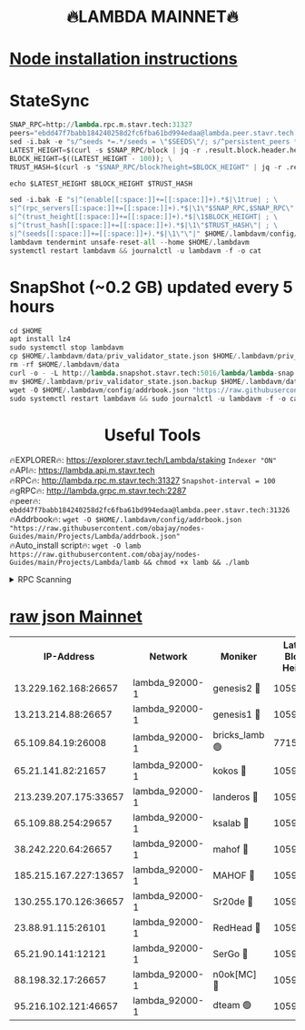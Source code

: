 <h1 align="center"> 🔥LAMBDA MAINNET🔥</h1>


[Node installation instructions](https://github.com/obajay/nodes-Guides/tree/main/Projects/Lambda)
=


# StateSync
```python
SNAP_RPC=http://lambda.rpc.m.stavr.tech:31327
peers="ebdd47f7babb184240258d2fc6fba61bd994edaa@lambda.peer.stavr.tech:31326" 
sed -i.bak -e "s/^seeds *=.*/seeds = \"$SEEDS\"/; s/^persistent_peers *=.*/persistent_peers = \"$PEERS\"/" $HOME/.lambdavm/config/config.toml
LATEST_HEIGHT=$(curl -s $SNAP_RPC/block | jq -r .result.block.header.height); \
BLOCK_HEIGHT=$((LATEST_HEIGHT - 100)); \
TRUST_HASH=$(curl -s "$SNAP_RPC/block?height=$BLOCK_HEIGHT" | jq -r .result.block_id.hash)

echo $LATEST_HEIGHT $BLOCK_HEIGHT $TRUST_HASH

sed -i.bak -E "s|^(enable[[:space:]]+=[[:space:]]+).*$|\1true| ; \
s|^(rpc_servers[[:space:]]+=[[:space:]]+).*$|\1\"$SNAP_RPC,$SNAP_RPC\"| ; \
s|^(trust_height[[:space:]]+=[[:space:]]+).*$|\1$BLOCK_HEIGHT| ; \
s|^(trust_hash[[:space:]]+=[[:space:]]+).*$|\1\"$TRUST_HASH\"| ; \
s|^(seeds[[:space:]]+=[[:space:]]+).*$|\1\"\"|" $HOME/.lambdavm/config/config.toml
lambdavm tendermint unsafe-reset-all --home $HOME/.lambdavm
systemctl restart lambdavm && journalctl -u lambdavm -f -o cat

```
# SnapShot (~0.2 GB) updated every 5 hours
```python
cd $HOME
apt install lz4
sudo systemctl stop lambdavm
cp $HOME/.lambdavm/data/priv_validator_state.json $HOME/.lambdavm/priv_validator_state.json.backup
rm -rf $HOME/.lambdavm/data
curl -o - -L http://lambda.snapshot.stavr.tech:5016/lambda/lambda-snap.tar.lz4 | lz4 -c -d - | tar -x -C $HOME/.lambdavm --strip-components 2
mv $HOME/.lambdavm/priv_validator_state.json.backup $HOME/.lambdavm/data/priv_validator_state.json
wget -O $HOME/.lambdavm/config/addrbook.json "https://raw.githubusercontent.com/obajay/nodes-Guides/main/Projects/Lambda/addrbook.json"
sudo systemctl restart lambdavm && sudo journalctl -u lambdavm -f -o cat
```
 <h1 align="center"> Useful Tools</h1>

🔥EXPLORER🔥:      https://explorer.stavr.tech/Lambda/staking	        `Indexer "ON"` \
🔥API🔥: 			 		 https://lambda.api.m.stavr.tech \
🔥RPC🔥:           http://lambda.rpc.m.stavr.tech:31327	              `Snapshot-interval = 100` \
🔥gRPC🔥:          http://lambda.grpc.m.stavr.tech:2287 \
🔥peer🔥:					 `ebdd47f7babb184240258d2fc6fba61bd994edaa@lambda.peer.stavr.tech:31326` \
🔥Addrbook🔥:    ```wget -O $HOME/.lambdavm/config/addrbook.json "https://raw.githubusercontent.com/obajay/nodes-Guides/main/Projects/Lambda/addrbook.json"``` \
🔥Auto_install script🔥: ```wget -O lamb https://raw.githubusercontent.com/obajay/nodes-Guides/main/Projects/Lambda/lamb && chmod +x lamb && ./lamb```


<details>
<summary>RPC Scanning</summary>

<h2 align="center"> We scan nodes in real time every 4 hours. And we provide the final result of RPC endpoints.
We cannot influence the operation of these nodes in any way. </h2>


```python
If Voting Power is higher than 0 --> then the Node is a validator of the network and may be subject to attack and be a potential threat to the chain.
```
```python
We marked such validators with a red symbol
```

</details>

[raw json Mainnet](https://rpc-check.lambm.stavr.tech/lambm/rpc-lambm-result.json)
=


<table><tr><th>IP-Address</th><th>Network</th><th>Moniker</th><th>Latest Block Height</th><th>Earliest Block Height</th><th>Catching Up</th><th>Tx Index</th><th>Voting Power</th><th>Scan Time</th></tr><tr><td>13.229.162.168:26657</td><td>lambda_92000-1</td><td>genesis2 🔴</td><td>10593453</td><td>1</td><td>False</td><td>on</td><td>16646650</td><td>2023-12-17T10:58:18.559027975UTC</td></tr><tr><td>13.213.214.88:26657</td><td>lambda_92000-1</td><td>genesis1 🔴</td><td>10593455</td><td>1</td><td>False</td><td>on</td><td>107835</td><td>2023-12-17T10:58:23.041196041UTC</td></tr><tr><td>65.109.84.19:26008</td><td>lambda_92000-1</td><td>bricks_lamb 🟢</td><td>7715743</td><td>7581001</td><td>False</td><td>on</td><td>0</td><td>2023-12-17T10:58:34.454017026UTC</td></tr><tr><td>65.21.141.82:21657</td><td>lambda_92000-1</td><td>kokos 🔴</td><td>10593456</td><td>7716001</td><td>False</td><td>off</td><td>546765</td><td>2023-12-17T10:58:25.467481893UTC</td></tr><tr><td>213.239.207.175:33657</td><td>lambda_92000-1</td><td>landeros 🔴</td><td>10593451</td><td>8136001</td><td>False</td><td>off</td><td>936625</td><td>2023-12-17T10:58:12.826902166UTC</td></tr><tr><td>65.109.88.254:29657</td><td>lambda_92000-1</td><td>ksalab 🔴</td><td>10593457</td><td>8715001</td><td>False</td><td>on</td><td>503012</td><td>2023-12-17T10:58:28.547484933UTC</td></tr><tr><td>38.242.220.64:26657</td><td>lambda_92000-1</td><td>mahof 🔴</td><td>10593451</td><td>10131001</td><td>False</td><td>off</td><td>770350</td><td>2023-12-17T10:58:10.221622539UTC</td></tr><tr><td>185.215.167.227:13657</td><td>lambda_92000-1</td><td>MAHOF 🔴</td><td>10593455</td><td>10134001</td><td>False</td><td>on</td><td>2051510</td><td>2023-12-17T10:58:22.060522858UTC</td></tr><tr><td>130.255.170.126:36657</td><td>lambda_92000-1</td><td>Sr20de 🔴</td><td>10593452</td><td>10353001</td><td>False</td><td>off</td><td>671435</td><td>2023-12-17T10:58:13.234592725UTC</td></tr><tr><td>23.88.91.115:26101</td><td>lambda_92000-1</td><td>RedHead 🔴</td><td>10593452</td><td>10493452</td><td>False</td><td>off</td><td>553202</td><td>2023-12-17T10:58:13.486721738UTC</td></tr><tr><td>65.21.90.141:12121</td><td>lambda_92000-1</td><td>SerGo 🔴</td><td>10593457</td><td>10493457</td><td>False</td><td>off</td><td>10549653</td><td>2023-12-17T10:58:28.902524318UTC</td></tr><tr><td>88.198.32.17:26657</td><td>lambda_92000-1</td><td>n0ok[MC] 🔴</td><td>10593459</td><td>10493459</td><td>False</td><td>off</td><td>1578630</td><td>2023-12-17T10:58:34.053938503UTC</td></tr><tr><td>95.216.102.121:46657</td><td>lambda_92000-1</td><td>dteam 🟢</td><td>10593457</td><td>10579001</td><td>False</td><td>off</td><td>0</td><td>2023-12-17T10:58:28.174239373UTC</td></tr></table>
